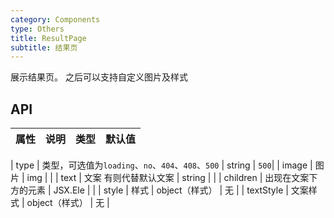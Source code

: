 ```yaml
---
category: Components
type: Others
title: ResultPage
subtitle: 结果页
---
```


展示结果页。
之后可以支持自定义图片及样式


## API

属性 | 说明 | 类型 | 默认值
----|-----|------|------

| type   | 类型，可选值为`loading`、`no`、`404`、`408`、`500` | string | `500`|
| image   | 图片 | img | |
| text   | 文案 有则代替默认文案 | string | |
| children   | 出现在文案下方的元素 | JSX.Ele | |
| style   | 样式 | object（样式） | 无 |
| textStyle   | 文案样式 | object（样式） | 无 |
